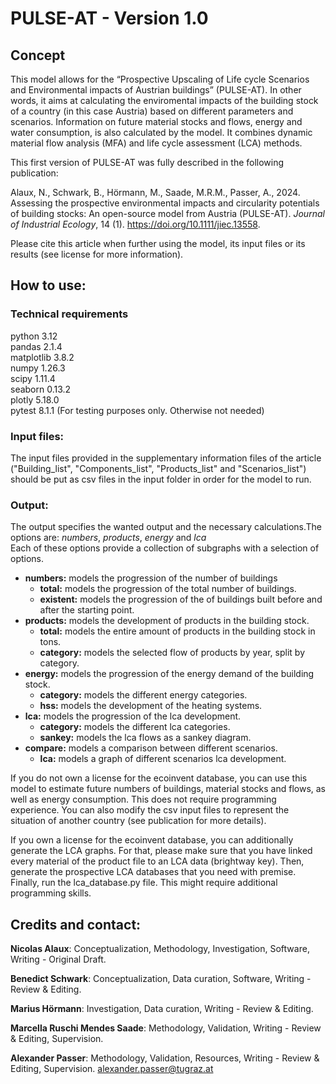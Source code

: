 # PULSE-AT - Version 1.0

## Concept
This model allows for the “Prospective Upscaling of Life cycle Scenarios and Environmental impacts of Austrian buildings” (PULSE-AT). In other words, it aims at calculating the enviromental impacts of the building stock of a country (in this case Austria) based on different parameters and scenarios. Information on future material stocks and flows, energy and water consumption, is also calculated by the model. It combines dynamic material flow analysis (MFA) and life cycle assessment (LCA) methods.

This first version of PULSE-AT was fully described in the following publication:

Alaux, N., Schwark, B., Hörmann, M., Saade, M.R.M., Passer, A., 2024. Assessing the prospective environmental impacts and circularity potentials of building stocks: An open-source model from Austria (PULSE-AT). _Journal of Industrial Ecology_, 14 (1). https://doi.org/10.1111/jiec.13558.

Please cite this article when further using the model, its input files or its results (see license for more information).

## How to use:
### Technical requirements
python 3.12\
pandas 2.1.4\
matplotlib 3.8.2\
numpy 1.26.3\
scipy 1.11.4\
seaborn 0.13.2\
plotly 5.18.0\
pytest 8.1.1 (For testing purposes only. Otherwise not needed)

### Input files:
The input files provided in the supplementary information files of the article ("Building_list", "Components_list", "Products_list" and "Scenarios_list") should be put as csv files in the input folder in order for the model to run.

### Output:
The output specifies the wanted output and the necessary calculations.The options are: _numbers_, _products_, _energy_ and _lca_ <br />
Each of these options provide a collection of subgraphs with a selection of options.<br />
- **numbers:** models the progression of the number of buildings
    - **total:** models the progression of the total number of buildings.
    - **existent:** models the progression of the of buildings built before and after the starting point.
- **products:** models the development of products in the building stock.
    - **total:** models the entire amount of products in the building stock in tons.
    - **category:** models the selected flow of products by year, split by category.
- **energy:** models the progression of the energy demand of the building stock.
    - **category:** models the different energy categories.
    - **hss:** models the development of the heating systems.
- **lca:** models the progression of the lca development.
    - **category:** models the different lca categories.
    - **sankey:** models the lca flows as a sankey diagram.
- **compare:** models a comparison between different scenarios.
    - **lca:** models a graph of different scenarios lca development.

If you do not own a license for the ecoinvent database, you can use this model to estimate future numbers of buildings, material stocks and flows, as well as energy consumption. This does not require programming experience. You can also modify the csv input files to represent the situation of another country (see publication for more details).

If you own a license for the ecoinvent database, you can additionally generate the LCA graphs. For that, please make sure that you have linked every material of the product file to an LCA data (brightway key). Then, generate the prospective LCA databases that you need with premise. Finally, run the lca_database.py file. This might require additional programming skills.

## Credits and contact: 

**Nicolas Alaux**: Conceptualization, Methodology, Investigation, Software, Writing - Original Draft. 

**Benedict Schwark**: Conceptualization, Data curation, Software, Writing - Review & Editing. 

**Marius Hörmann**: Investigation, Data curation, Writing - Review & Editing. 

**Marcella Ruschi Mendes Saade**: Methodology, Validation, Writing - Review & Editing, Supervision. 

**Alexander Passer**: Methodology, Validation, Resources, Writing - Review & Editing, Supervision. <a href="mailto:alexander.passer@tugraz.at">alexander.passer@tugraz.at</a><br />
